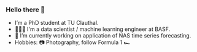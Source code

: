 ### Hello there 👋

<!--
**mkumar73/mkumar73** is a ✨ _special_ ✨ repository because its `README.md` (this file) appears on your GitHub profile.

Here are some ideas to get you started:

- 🔭 I’m currently working on ...
- 🌱 I’m currently learning ...
- 👯 I’m looking to collaborate on ...
- 🤔 I’m looking for help with ...
- 💬 Ask me about ...
- 📫 How to reach me: ...
- 😄 Pronouns: ...
- ⚡ Fun fact: ...
-->

- I’m a PhD student at TU Clauthal.
- 👨🏻‍💻 I'm a data scientist / machine learning engineer at BASF. 
- 🔭 I’m currently working on application of NAS time series forecasting.
- Hobbies: 📷 Photography, follow Formula 1 🏎 
